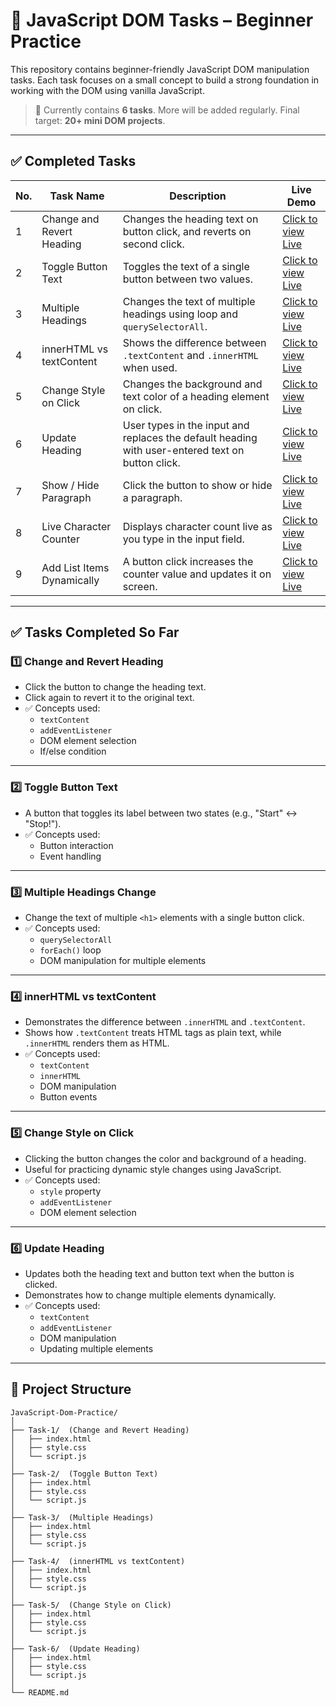 # 🔧 JavaScript DOM Tasks – Beginner Practice

This repository contains beginner-friendly JavaScript DOM manipulation tasks. Each task focuses on a small concept to build a strong foundation in working with the DOM using vanilla JavaScript.

> 📌 Currently contains **6 tasks**. More will be added regularly. Final target: **20+ mini DOM projects**.

---

## ✅ Completed Tasks

| No. | Task Name                  | Description                                                                 | Live Demo              |
|-----|-----------------------------|----------------------------------------------------------------------------|------------------------|
| 1   | Change and Revert Heading  | Changes the heading text on button click, and reverts on second click.      | [Click to view Live](https://suru190.github.io/JavaScript-Dom-Practice/task01-change-and-revert-heading)|
| 2   | Toggle Button Text         | Toggles the text of a single button between two values.                     | [Click to view Live](https://suru190.github.io/JavaScript-Dom-Practice/task02-toggle-button-text)|
| 3   | Multiple Headings          | Changes the text of multiple headings using loop and `querySelectorAll`.    | [Click to view Live](https://suru190.github.io/JavaScript-Dom-Practice/task03-multiple-heading)|
| 4   | innerHTML vs textContent   | Shows the difference between `.textContent` and `.innerHTML` when used.     | [Click to view Live](https://suru190.github.io/JavaScript-Dom-Practice/task04-innerHTML-vs-textContent)|
| 5   | Change Style on Click      | Changes the background and text color of a heading element on click.        | [Click to view Live](https://suru190.github.io/JavaScript-Dom-Practice/task05-change-style-on-click)|
| 6   | Update Heading             |  User types in the input and replaces the default heading with user-entered text on button click.             | [Click to view Live](https://suru190.github.io/JavaScript-Dom-Practice/task06-update-heading)|
| 7   | Show / Hide Paragraph            |  Click the button to show or hide a paragraph.             | [Click to view Live](https://suru190.github.io/JavaScript-Dom-Practice/task06-update-heading)|
| 8   | Live Character Counter             |  Displays character count live as you type in the input field.             | [Click to view Live](https://suru190.github.io/JavaScript-Dom-Practice/task06-update-heading)|
| 9   | Add List Items Dynamically             |  A button click increases the counter value and updates it on screen.             | [Click to view Live](https://suru190.github.io/JavaScript-Dom-Practice/task06-update-heading)|

---

## ✅ Tasks Completed So Far

### 1️⃣ Change and Revert Heading
- Click the button to change the heading text.
- Click again to revert it to the original text.
- ✅ Concepts used:
  - `textContent`
  - `addEventListener`
  - DOM element selection
  - If/else condition

---

### 2️⃣ Toggle Button Text
- A button that toggles its label between two states (e.g., "Start" ↔ "Stop!").
- ✅ Concepts used:
  - Button interaction
  - Event handling

---

### 3️⃣ Multiple Headings Change
- Change the text of multiple `<h1>` elements with a single button click.
- ✅ Concepts used:
  - `querySelectorAll`
  - `forEach()` loop
  - DOM manipulation for multiple elements

---

### 4️⃣ innerHTML vs textContent
- Demonstrates the difference between `.innerHTML` and `.textContent`.
- Shows how `.textContent` treats HTML tags as plain text, while `.innerHTML` renders them as HTML.
- ✅ Concepts used:
  - `textContent`
  - `innerHTML`
  - DOM manipulation
  - Button events

---

### 5️⃣ Change Style on Click
- Clicking the button changes the color and background of a heading.
- Useful for practicing dynamic style changes using JavaScript.
- ✅ Concepts used:
  - `style` property
  - `addEventListener`
  - DOM element selection

---

### 6️⃣ Update Heading
- Updates both the heading text and button text when the button is clicked.
- Demonstrates how to change multiple elements dynamically.
- ✅ Concepts used:
  - `textContent`
  - `addEventListener`
  - DOM manipulation
  - Updating multiple elements

---

## 📁 Project Structure

```
JavaScript-Dom-Practice/
│
├── Task-1/  (Change and Revert Heading)
│   ├── index.html
│   ├── style.css
│   └── script.js
│
├── Task-2/  (Toggle Button Text)
│   ├── index.html
│   ├── style.css
│   └── script.js
│
├── Task-3/  (Multiple Headings)
│   ├── index.html
│   ├── style.css
│   └── script.js
│
├── Task-4/  (innerHTML vs textContent)
│   ├── index.html
│   ├── style.css
│   └── script.js
│
├── Task-5/  (Change Style on Click)
│   ├── index.html
│   ├── style.css
│   └── script.js
│
├── Task-6/  (Update Heading)
│   ├── index.html
│   ├── style.css
│   └── script.js
│
└── README.md
```
